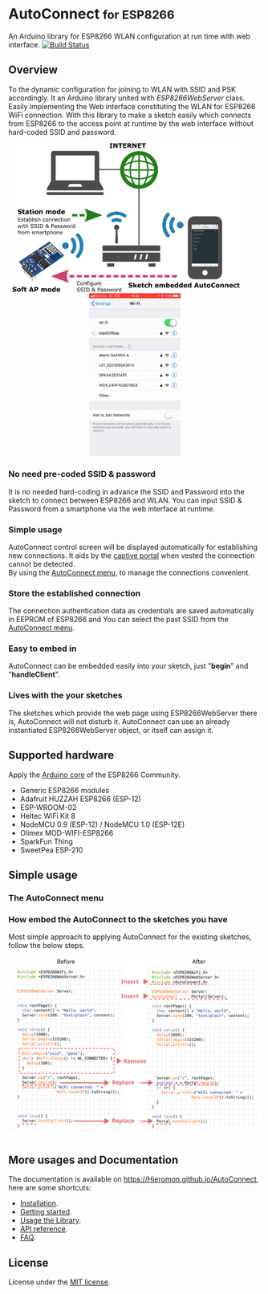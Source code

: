 # AutoConnect <small>for ESP8266</small>

An Arduino library for ESP8266 WLAN configuration at run time with web interface. [![Build Status](https://travis-ci.org/Hieromon/AutoConnect.svg?branch=master)](https://travis-ci.org/Hieromon/AutoConnect)

## Overview

To the dynamic configuration for joining to WLAN with SSID and PSK accordingly. It an Arduino library united with *ESP8266WebServer* class.
Easily implementing the Web interface constituting the WLAN for ESP8266 WiFi connection. With this library to make a sketch easily which connects from ESP8266 to the access point at runtime by the web interface without hard-coded SSID and password.

<div align="center"><img alt="Overview" width="460" src="docs/images/ov.png" />&emsp;&emsp;&emsp;<img alt="Captiveportal" width="182" src="docs/images/ov.gif" /></div>

### No need pre-coded SSID &amp; password

It is no needed hard-coding in advance the SSID and Password into the sketch to connect between ESP8266 and WLAN. You can input SSID &amp; Password from a smartphone via the web interface at runtime.

### Simple usage

AutoConnect control screen will be displayed automatically for establishing new connections. It aids by the <a href="https://en.wikipedia.org/wiki/Captive_portal">captive portal</a> when vested the connection cannot be detected.<br>By using the [AutoConnect menu](https://hieromon.github.io/AutoConnect/menu/index.html), to manage the connections convenient.

### Store the established connection

The connection authentication data as credentials are saved automatically in EEPROM of ESP8266 and You can select the past SSID from the [AutoConnect menu](https://hieromon.github.io/AutoConnect/menu/index.html).

### Easy to embed in

AutoConnect can be embedded easily into your sketch, just "**begin**" and "**handleClient**".

###  Lives with the your sketches

The sketches which provide the web page using ESP8266WebServer there is, AutoConnect will not disturb it. AutoConnect can use an already instantiated ESP8266WebServer object, or itself can assign it.

## Supported hardware

Apply the [Arduino core](https://github.com/esp8266/Arduino) of the ESP8266 Community.

- Generic ESP8266 modules
- Adafruit HUZZAH ESP8266 (ESP-12)
- ESP-WROOM-02
- Heltec WiFi Kit 8
- NodeMCU 0.9 (ESP-12) / NodeMCU 1.0 (ESP-12E)
- Olimex MOD-WIFI-ESP8266
- SparkFun Thing
- SweetPea ESP-210

## Simple usage

### The AutoConnect menu



### How embed the AutoConnect to the sketches you have

Most simple approach to applying AutoConnect for the existing sketches, follow the below steps.

<img src="docs/images/BeforeAfter.svg" width="800">

## More usages and Documentation

The documentation is available on https://Hieromon.github.io/AutoConnect, here are some shortcuts:

- [Installation](https://hieromon.github.io/AutoConnect/index.html#installation).
- [Getting started](https://hieromon.github.io/AutoConnect/gettingstarted/index.html).
- [Usage the Library](https://hieromon.github.io/AutoConnect/usage/index.html).
- [API reference](https://hieromon.github.io/AutoConnect/api/index.html).
- [FAQ](https://hieromon.github.io/AutoConnect/faq/index.html).

## License

License under the [MIT license](LICENSE).